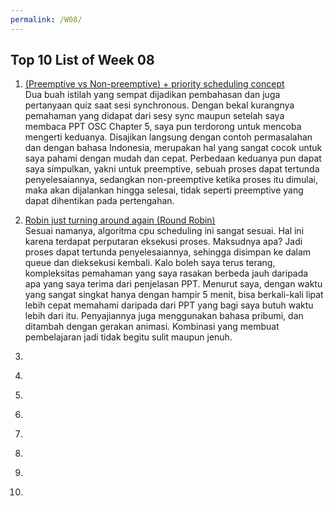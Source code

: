 ```yaml
---
permalink: /W08/
---
```


## Top 10 List of Week 08

1. [(Preemptive vs Non-preemptive) + priority scheduling concept](https://www.youtube.com/watch?v=GwXQ_eeEjVE)<br/>
Dua buah istilah yang sempat dijadikan pembahasan dan juga pertanyaan quiz saat sesi synchronous. Dengan bekal kurangnya pemahaman yang didapat dari sesy sync maupun setelah saya membaca PPT OSC Chapter 5, saya pun terdorong untuk mencoba mengerti keduanya. Disajikan langsung dengan contoh permasalahan dan dengan bahasa Indonesia, merupakan hal yang sangat cocok untuk saya pahami dengan mudah dan cepat. Perbedaan keduanya pun dapat saya simpulkan, yakni untuk preemptive, sebuah proses dapat tertunda penyelesaiannya, sedangkan non-preemptive ketika proses itu dimulai, maka akan dijalankan hingga selesai, tidak seperti preemptive yang dapat dihentikan pada pertengahan.

2. [Robin just turning around again (Round Robin)](https://www.youtube.com/watch?v=tcZ--OPH0F8)<br/>
Sesuai namanya, algoritma cpu scheduling ini sangat sesuai. Hal ini karena terdapat perputaran eksekusi proses. Maksudnya apa? Jadi proses dapat tertunda penyelesaiannya, sehingga disimpan ke dalam queue dan dieksekusi kembali. Kalo boleh saya terus terang, kompleksitas pemahaman yang saya rasakan berbeda jauh daripada apa yang saya terima dari penjelasan PPT. Menurut saya, dengan waktu yang sangat singkat hanya dengan hampir 5 menit, bisa berkali-kali lipat lebih cepat memahami daripada dari PPT yang bagi saya butuh waktu lebih dari itu. Penyajiannya juga menggunakan bahasa pribumi, dan ditambah dengan gerakan animasi. Kombinasi yang membuat pembelajaran jadi tidak begitu sulit maupun jenuh.

3. []()<br/> 

4. []()<br/>

5. []()<br/>

6. []()<br/>

7. []()<br/>

8. []()<br/>

9. []()<br/>

10. []()<br/>
